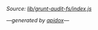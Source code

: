 _Source: [lib/grunt-audit-fs/index.js](../lib/grunt-audit-fs/index.js)_

<a name="tableofcontents"></a>


_&mdash;generated by [apidox](https://github.com/codeactual/apidox)&mdash;_
